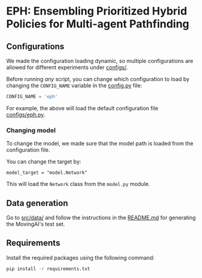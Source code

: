 # EPH: Ensembling Prioritized Hybrid Policies for Multi-agent Pathfinding

## Configurations
We made the configuration loading dynamic, so multiple configurations are allowed for different experiments under [configs/](configs/).

Before running _any_ script, you can change which configuration to load by changing the `CONFIG_NAME` variable in the [config.py](config.py) file:
```python
CONFIG_NAME = 'eph'
```
For example, the above will load the default configuration file [configs/eph.py](configs/eph.py).



### Changing model
To change the model, we made sure that the model path is loaded from the configuration file.

You can change the target by:
```
model_target = "model.Network"
```

This will load the `Network` class from the `model.py` module.


## Data generation
Go to [src/data/](src/data/) and follow the instructions in the [README.md](src/data/README.md) for generating the MovingAI's test set.


## Requirements
Install the required packages using the following command:
```bash
pip install -r requirements.txt
```